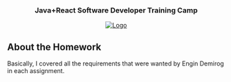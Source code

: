 <h3 align="center">Java+React Software Developer Training Camp</h3>
<p align="center">
  <a href="https://github.com/direnakkocdemir/JavaReactCampAssignments/blob/main/gameProject/assets/image.png">
    <img src="https://github.com/direnakkocdemir/JavaReactCampAssignments/blob/main/gameProject/assets/image.png" alt="Logo">
  </a>

</p>

## About the Homework

Basically, I covered all the requirements that were wanted by Engin Demirog in each assignment.